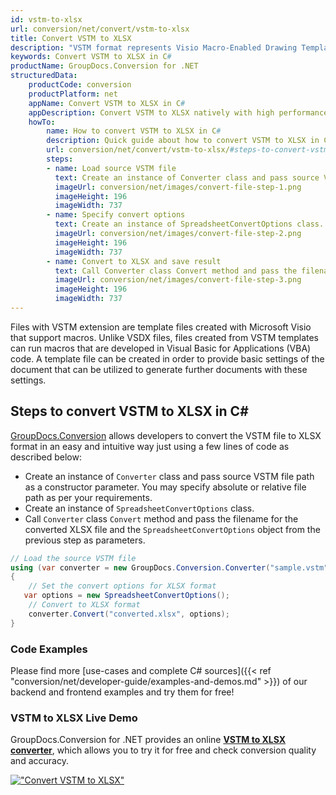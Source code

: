 ```yaml
---
id: vstm-to-xlsx
url: conversion/net/convert/vstm-to-xlsx
title: Convert VSTM to XLSX
description: "VSTM format represents Visio Macro-Enabled Drawing Template with .vstm extension. Learn how to convert VSTM to XLSX file programmatically in C# language using GroupDocs.Conversion for .NET library."
keywords: Convert VSTM to XLSX in C#
productName: GroupDocs.Conversion for .NET
structuredData:
    productCode: conversion
    productPlatform: net
    appName: Convert VSTM to XLSX in C#
    appDescription: Convert VSTM to XLSX natively with high performance using C# language and server side GroupDocs.Conversion for .NET APIs, without the use of any software like Microsoft or Open Office.
    howTo:
        name: How to convert VSTM to XLSX in C# 
        description: Quick guide about how to convert VSTM to XLSX in C# with high performance and accuracy.
        url: conversion/net/convert/vstm-to-xlsx/#steps-to-convert-vstm-to-xlsx-in-c
        steps:
        - name: Load source VSTM file 
          text: Create an instance of Converter class and pass source VSTM file path as a constructor parameter. You may specify absolute or relative file path as per your requirements. 
          imageUrl: conversion/net/images/convert-file-step-1.png
          imageHeight: 196
          imageWidth: 737
        - name: Specify convert options 
          text: Create an instance of SpreadsheetConvertOptions class.
          imageUrl: conversion/net/images/convert-file-step-2.png
          imageHeight: 196
          imageWidth: 737
        - name: Convert to XLSX and save result 
          text: Call Converter class Convert method and pass the filename for the converted HTML file and the SpreadsheetConvertOptions object from the previous step as parameters.
          imageUrl: conversion/net/images/convert-file-step-3.png
          imageHeight: 196
          imageWidth: 737
---
```


Files with VSTM extension are template files created with Microsoft Visio that support macros. Unlike VSDX files, files created from VSTM templates can run macros that are developed in Visual Basic for Applications (VBA) code. A template file can be created in order to provide basic settings of the document that can be utilized to generate further documents with these settings.

## Steps to convert VSTM to XLSX in C#

[GroupDocs.Conversion](https://products.groupdocs.com/conversion/net) allows developers to convert the VSTM file to XLSX format in an easy and intuitive way just using a few lines of code as described below:

* Create an instance of `Converter` class and pass source VSTM file path as a constructor parameter. You may specify absolute or relative file path as per your requirements. 
* Create an instance of `SpreadsheetConvertOptions` class.
* Call `Converter` class `Convert` method and pass the filename for the converted XLSX file and the `SpreadsheetConvertOptions` object from the previous step as parameters.

```csharp
// Load the source VSTM file
using (var converter = new GroupDocs.Conversion.Converter("sample.vstm"))
{
    // Set the convert options for XLSX format
   var options = new SpreadsheetConvertOptions();
    // Convert to XLSX format
    converter.Convert("converted.xlsx", options);
}
```

### Code Examples

Please find more [use-cases and complete C# sources]({{< ref "conversion/net/developer-guide/examples-and-demos.md" >}}) of our backend and frontend examples and try them for free!

### VSTM to XLSX Live Demo

GroupDocs.Conversion for .NET provides an online [**VSTM to XLSX converter**](https://products.groupdocs.app/conversion/vstm-to-xlsx), which allows you to try it for free and check conversion quality and accuracy.

[!["Convert VSTM to XLSX"](conversion/net/images/convert-to-xlsx/convert-vstm-to-xlsx.png)](https://products.groupdocs.app/conversion/vstm-to-xlsx)